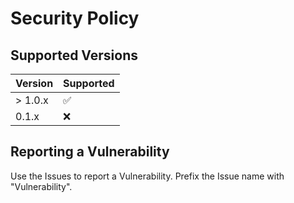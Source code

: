 # Security Policy

## Supported Versions

| Version | Supported          |
| ------- | ------------------ |
| > 1.0.x | :white_check_mark: |
| 0.1.x   | :x:                |

## Reporting a Vulnerability

Use the Issues to report a Vulnerability. Prefix the Issue name with "Vulnerability".
